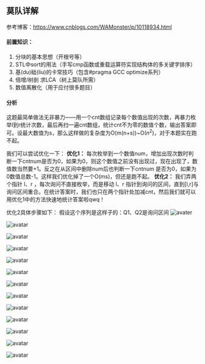 ## 莫队详解

参考博客：https://www.cnblogs.com/WAMonster/p/10118934.html


#### 前置知识：
1. 分块的基本思想（开根号等）
2. STL中sort的用法（手写cmp函数或重载运算符实现结构体的多关键字排序）
3. 基(du)础(liu)的卡常技巧（包含#pragma GCC optimize系列）
4. 倍增/树剖 求LCA（树上莫队所需）
5. 数值离散化（用于应付很多题目）

#### 分析

这题最简单做法无非暴力——用一个cnt数组记录每个数值出现的次数，再暴力枚举l到r统计次数，最后再扫一遍cnt数组，统计cnt不为零的数值个数，输出答案即可。设最大数值为s，那么这样做的复杂度为O(m(n+s))~O($n^{2}$)，对于本题实在跑不起。

我们可以尝试优化一下：
**优化1：** 每次枚举到一个数值num，增加出现次数时判断一下cntnum是否为0，如果为0，则这个数值之前没有出现过，现在出现了，数值数当然要+1。反之在从区间中删除num后也判断一下cntnum
是否为0，如果为0数值总数-1。这样我们优化掉了一个O(ms)，但还是跑不起。
**优化2：** 我们弄两个指针 l、r ，每次询问不直接枚举，而是移动 l、r 指针到询问的区间，直到[l,r]与询问区间重合。在统计答案时，我们也只在两个指针处加减cnt，然后我们就可以用优化1中的方法快速地统计答案啦qwq！

优化2具体步骤如下：
假设这个序列是这样子的：Q1、Q2是询问区间
![avater](https://img2018.cnblogs.com/blog/1539583/201812/1539583-20181214111957440-289670786.jpg)

![avatar](https://img2018.cnblogs.com/blog/1539583/201812/1539583-20181214112312924-142905583.jpg)

![avatar](https://img2018.cnblogs.com/blog/1539583/201812/1539583-20181214132130120-1554450961.jpg)

![avatar](https://img2018.cnblogs.com/blog/1539583/201812/1539583-20181214132211435-482551090.jpg)

![avatar](https://img2018.cnblogs.com/blog/1539583/201812/1539583-20181214132245702-439750869.jpg)


![avatar](https://img2018.cnblogs.com/blog/1539583/201812/1539583-20181214132450055-1521044095.jpg)

![avatar](https://img2018.cnblogs.com/blog/1539583/201812/1539583-20181214132530925-1512284326.jpg)


![avatar](https://img2018.cnblogs.com/blog/1539583/201812/1539583-20181214132620562-1439006141.jpg)


![avatar](https://img2018.cnblogs.com/blog/1539583/201812/1539583-20181214134652168-9341337.jpg)

![avatar](https://img2018.cnblogs.com/blog/1539583/201812/1539583-20181214134950911-245687742.jpg)

![avatar](https://img2018.cnblogs.com/blog/1539583/201812/1539583-20181214141945700-1377126698.jpg)

![avatar](https://img2018.cnblogs.com/blog/1539583/201812/1539583-20181214142409184-977743178.jpg)

![avatar](https://img2018.cnblogs.com/blog/1539583/201812/1539583-20181214142435118-121917103.jpg)